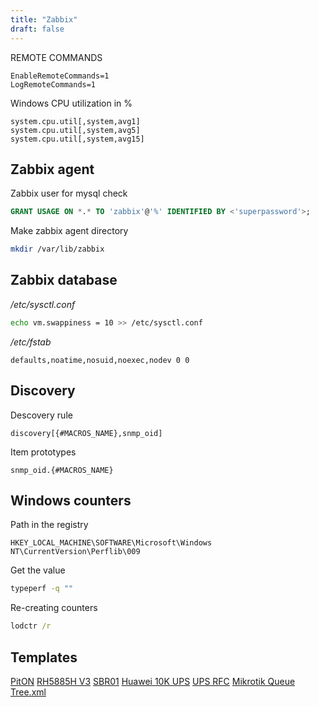 ```yaml
---
title: "Zabbix"
draft: false
---
```


REMOTE COMMANDS

```text
EnableRemoteCommands=1
LogRemoteCommands=1
```

Windows CPU utilization in %

```text
system.cpu.util[,system,avg1]
system.cpu.util[,system,avg5]
system.cpu.util[,system,avg15]
```

## Zabbix agent

Zabbix user for mysql check

```sql
GRANT USAGE ON *.* TO 'zabbix'@'%' IDENTIFIED BY <'superpassword'>;
```

Make zabbix agent directory

```bash
mkdir /var/lib/zabbix
```

## Zabbix database

_/etc/sysctl.conf_

```bash
echo vm.swappiness = 10 >> /etc/sysctl.conf
```

_/etc/fstab_

```text
defaults,noatime,nosuid,noexec,nodev 0 0
```

## Discovery

Descovery rule

```text
discovery[{#MACROS_NAME},snmp_oid]
```

Item prototypes

```text
snmp_oid.{#MACROS_NAME}
```

## Windows counters

Path in the registry

```text
HKEY_LOCAL_MACHINE\SOFTWARE\Microsoft\Windows NT\CurrentVersion\Perflib\009
```

Get the value

```cmd
typeperf -q ""
```

Re-creating counters

```cmd
lodctr /r
```

## Templates

[PitON](https://github.com/pgalonza/Notes-files/blob/main/zabbix/templates/PitON-XM20.xml)
[RH5885H V3](https://github.com/pgalonza/Notes-files/blob/main/zabbix/templates/RH5885H-V3.xml)
[SBR01](https://github.com/pgalonza/Notes-files/blob/main/zabbix/templates/SBR01.xml)
[Huawei 10K UPS](https://github.com/pgalonza/Notes-files/blob/main/zabbix/templates/Huawei-10K-UPS.xml)
[UPS RFC](https://github.com/pgalonza/Notes-files/blob/main/zabbix/templates/UPS-RFC.xml)
[Mikrotik Queue Tree.xml](https://github.com/pgalonza/Notes-files/blob/main/zabbix/templates/mikrotik-Queue-Tree.xml)
